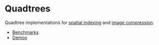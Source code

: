 # Quadtrees

Quadtree implementations for [spatial indexing](quadtree.js) and [image compression](image-quadtree.js).

- [Benchmarks](benchmarks.js)
- [Demos](https://chidiwilliams.github.io/dsaw/quadtrees/index.html)
